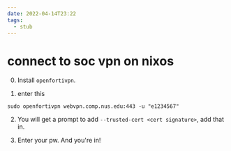 ```yaml
---
date: 2022-04-14T23:22
tags: 
  - stub
---
```


# connect to soc vpn on nixos

0. Install `openfortivpn`.

1. enter this

```
sudo openfortivpn webvpn.comp.nus.edu:443 -u "e1234567"
```

2. You will get a prompt to add `--trusted-cert <cert signature>`, add that in.

3. Enter your pw. And you're in!

